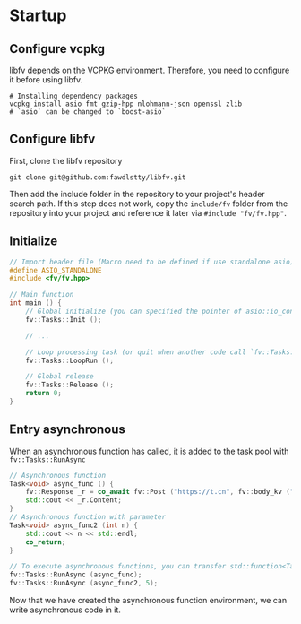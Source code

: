 # Startup

## Configure vcpkg

libfv depends on the VCPKG environment. Therefore, you need to configure it before using libfv.

```
# Installing dependency packages
vcpkg install asio fmt gzip-hpp nlohmann-json openssl zlib
# `asio` can be changed to `boost-asio`
```

## Configure libfv

First, clone the libfv repository

```
git clone git@github.com:fawdlstty/libfv.git
```

Then add the include folder in the repository to your project's header search path. If this step does not work, copy the `include/fv` folder from the repository into your project and reference it later via `#include "fv/fv.hpp"`.

## Initialize

```cpp
// Import header file (Macro need to be defined if use standalone asio)
#define ASIO_STANDALONE
#include <fv/fv.hpp>

// Main function
int main () {
	// Global initialize (you can specified the pointer of asio::io_context)
	fv::Tasks::Init ();

	// ...

	// Loop processing task (or quit when another code call `fv::Tasks::Stop ()`)
	fv::Tasks::LoopRun ();

	// Global release
	fv::Tasks::Release ();
	return 0;
}
```

## Entry asynchronous

When an asynchronous function has called, it is added to the task pool with `fv::Tasks::RunAsync`

```cpp
// Asynchronous function
Task<void> async_func () {
	fv::Response _r = co_await fv::Post ("https://t.cn", fv::body_kv ("a", "aaa"));
	std::cout << _r.Content;
}
// Asynchronous function with parameter
Task<void> async_func2 (int n) {
	std::cout << n << std::endl;
	co_return;
}

// To execute asynchronous functions, you can transfer std::function<Task<void> ()> type
fv::Tasks::RunAsync (async_func);
fv::Tasks::RunAsync (async_func2, 5);
```

Now that we have created the asynchronous function environment, we can write asynchronous code in it.
